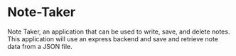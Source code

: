 # Note-Taker
Note Taker, an application that can be used to write, save, and delete notes. This application will use an express backend and save and retrieve note data from a JSON file.
